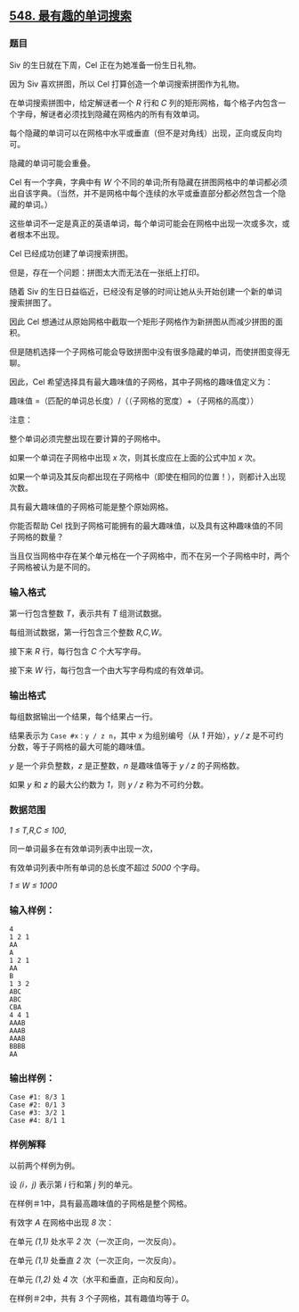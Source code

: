 ## [548. 最有趣的单词搜索](https://www.acwing.com/problem/content/550/)

### 题目

Siv 的生日就在下周，Cel 正在为她准备一份生日礼物。

因为 Siv 喜欢拼图，所以 Cel 打算创造一个单词搜索拼图作为礼物。

在单词搜索拼图中，给定解谜者一个 *R* 行和 *C* 列的矩形网格，每个格子内包含一个字母，解谜者必须找到隐藏在网格内的所有有效单词。

每个隐藏的单词可以在网格中水平或垂直（但不是对角线）出现，正向或反向均可。

隐藏的单词可能会重叠。

Cel 有一个字典，字典中有 *W* 个不同的单词;所有隐藏在拼图网格中的单词都必须出自该字典。（当然，并不是网格中每个连续的水平或垂直部分都必然包含一个隐藏的单词。）

这些单词不一定是真正的英语单词，每个单词可能会在网格中出现一次或多次，或者根本不出现。

Cel 已经成功创建了单词搜索拼图。

但是，存在一个问题：拼图太大而无法在一张纸上打印。

随着 Siv 的生日日益临近，已经没有足够的时间让她从头开始创建一个新的单词搜索拼图了。

因此 Cel 想通过从原始网格中截取一个矩形子网格作为新拼图从而减少拼图的面积。

但是随机选择一个子网格可能会导致拼图中没有很多隐藏的单词，而使拼图变得无聊。

因此，Cel 希望选择具有最大趣味值的子网格，其中子网格的趣味值定义为：

趣味值 =（匹配的单词总长度）/（（子网格的宽度）+（子网格的高度））

注意：

整个单词必须完整出现在要计算的子网格中。

如果一个单词在子网格中出现 *x* 次，则其长度应在上面的公式中加 *x* 次。

如果一个单词及其反向都出现在子网格中（即使在相同的位置！），则都计入出现次数。

具有最大趣味值的子网格可能是整个原始网格。

你能否帮助 Cel 找到子网格可能拥有的最大趣味值，以及具有这种趣味值的不同子网格的数量？

当且仅当网格中存在某个单元格在一个子网格中，而不在另一个子网格中时，两个子网格被认为是不同的。

### 输入格式

第一行包含整数 *T*，表示共有 *T* 组测试数据。

每组测试数据，第一行包含三个整数 *R,C,W*。

接下来 *R* 行，每行包含 *C* 个大写字母。

接下来 *W* 行，每行包含一个由大写字母构成的有效单词。

### 输出格式

每组数据输出一个结果，每个结果占一行。

结果表示为 `Case #x：y / z n`，其中 *x* 为组别编号（从 *1* 开始），*y / z* 是不可约分数，等于子网格的最大可能的趣味值。

*y* 是一个非负整数，*z* 是正整数，*n* 是趣味值等于 *y / z* 的子网格数。

如果 *y* 和 *z* 的最大公约数为 *1*，则 *y / z* 称为不可约分数。

### 数据范围

*1 ≤ T,R,C ≤ 100*,

同一单词最多在有效单词列表中出现一次，

有效单词列表中所有单词的总长度不超过 *5000* 个字母。

*1 ≤ W ≤ 1000*

### 输入样例：

```
4
1 2 1
AA
A
1 2 1
AA
B
1 3 2
ABC
ABC
CBA
4 4 1
AAAB
AAAB
AAAB
BBBB
AA
```

### 输出样例：

```
Case #1: 8/3 1
Case #2: 0/1 3
Case #3: 3/2 1
Case #4: 8/1 1
```

### 样例解释

以前两个样例为例。

设 *(i，j)* 表示第 *i* 行和第 *j* 列的单元。

在样例＃1中，具有最高趣味值的子网格是整个网格。

有效字 *A* 在网格中出现 *8* 次：

在单元 *(1,1)* 处水平 *2* 次（一次正向，一次反向）。

在单元 *(1,1)* 处垂直 *2* 次（一次正向，一次反向）。

在单元 *(1,2)* 处 *4* 次（水平和垂直，正向和反向）。

在样例＃2中，共有 *3* 个子网格，其有趣值均等于 *0*。

